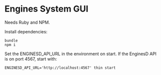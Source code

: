 Engines System GUI
==================

Needs Ruby and NPM.

Install dependencies:
```
bundle
npm i
```

Set the ENGINESD_API_URL in the environment on start. If the EnginesD API is on port 4567, start with:
```
ENGINESD_API_URL='http://localhost:4567' thin start
```

